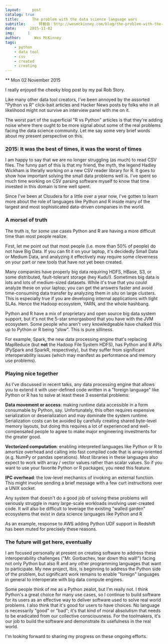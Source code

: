 ```yaml
---
layout:     post
catalog: true
title:      The problem with the data science language wars
subtitle:      转载自：http://wesmckinney.com/blog/the-problem-with-the-data-science-language-wars/
date:      2015-11-02
img:      1
author:      Wes McKinney
tags:
    - python
    - data tool
    - csv
    - created
    - creating
---
```






** Mon 02 November 2015

 

I really enjoyed the cheeky blog post by my pal Rob Story.

Like many other data tool creators, I've been annoyed by the assorted "Python
vs R" click-bait articles and Hacker News posts by folks who in all likelihood
might not survive an interview panel with me on it.

The worst part of the superficial "R vs Python" articles is that they're adding
noise where there ought to be more signal about some of the real problems
facing the data science community. Let me say some very brief words about my
present perspective on this.

### 2015: It was the best of times, it was the worst of times

I am happy to say that we are no longer struggling (as much) to read CSV
files. The funny part of this is that my friend, the myth, the legend Hadley
Wickham is literally working on a new CSV reader library for R. It
goes to show how important solving the small data problems well is. I've spent
so much time working on CSV parsing software myself to know that time invested
in this domain is time well spent.

Since I've been at Cloudera for a little over a year now, I've gotten to learn
more about the role of languages like Python and R inside many of the largest
and most sophisticated data-driven companies in the world.

### A morsel of truth

The truth is, for *some* use cases Python and R are having a more difficult
time than most people realize.

First, let me point out that most people (i.e. more than 50% of people) do not
have Big Data. If you can fit it on your laptop, it's decidedly Small Data or
Medium Data, and analyzing it effectively may require some cleverness on
your part or new tools that have not yet been created.

Many companies have properly big data requiring HDFS, HBase, S3, or some
distributed, fault-tolerant storage (hey Kudu!). Sometimes big data is
lots and lots of medium-sized datasets. While it's true that you *could*
analyze these on your laptop; you can get the answers faster and avoid
time-consuming data transfer by analyzing them *in situ* on large
clusters. This is especially true if you are developing internal applications
with tight SLAs. Hence the Hadoop ecosystem, YARN, and the whole hashbang.

Python and R have a mix of proprietary and open source big data system support,
but it's not the 5-star smorgasbord that you have with the JVM ecosystem. Some
people who aren't very knowledgeable have chalked this up to Python or R being
"slow". This is pure silliness.

For example, Spark, the new data processing engine that's replacing MapReduce
(but **not** the Hadoop File System HDFS), has Python and R APIs (PySpark and
SparkR, respectively), but they suffer from significant interoperability issues
(which may manifest as performance and memory use problems).

### Playing nice together

As I've discussed in recent talks, any data processing engine that allows you
to extend it with user-defined code written in a "foreign language" like Python
or R has to solve at least these 3 essential problems:


**Data movement or access**: making runtime data accessible in a form
 consumable by Python, say. Unfortunately, this often requires expensive
 serialization or deserialization and may dominate the system
 runtime. Serialization costs can be avoided by carefully creating shared
 byte-level memory layouts, but doing this requires a lot of experienced and
 well-compensated people to agree to make major engineering investments for
 the greater good.


**Vectorized computation**: enabling interpreted languages like Python or R
 to amortize overhead and calling into fast compiled code that is
 array-oriented (e.g. NumPy or pandas operations). Most libraries in these
 languages also expect to work with array / vector values rather than scalar
 values. So if you want to use your favorite Python or R packages, you need
 this feature.


**IPC overhead**: the low-level mechanics of invoking an external
 function. This might involve sending a brief message with a few curt
 instructions over a UNIX socket.


Any system that doesn't do a good job of solving these problems will seriously
struggle in many large-scale workloads involving user-created code. It will
also be difficult to leverage the existing "walled garden" ecosystems that
exist in data science languages like Python and R

As an example, response to AWS adding Python UDF support in Redshift has
been muted for precisely these reasons.

### The future will get here, eventually

I am focused personally at present on creating software to address these
interoperability challenges ("Mr. Gorbachev, tear down this wall!") facing not
only Python but also R and any other programming languages that want to
participate. My new project, Ibis, is beginning to address the Python side
of the problem, but significant work remains to enable "foreign" languages in
general to interoperate with big data compute engines.

Some people think of me as a Python zealot, but I'm really not. I think
Python's a great choice for many use cases, so I continue to build software for
its users as an effective way to deliver software used to solve real world
problems. I also think that it's good for users to have choices. No language is
necessarily "good" or "bad"; it's that kind of moral absolutism that needs to
be eradicated from our collective consciousness. For the toolmakers, it's our
job to build the software and demonstrate its usefulness in the real world.

I'm looking forward to sharing my progress on these ongoing efforts.
